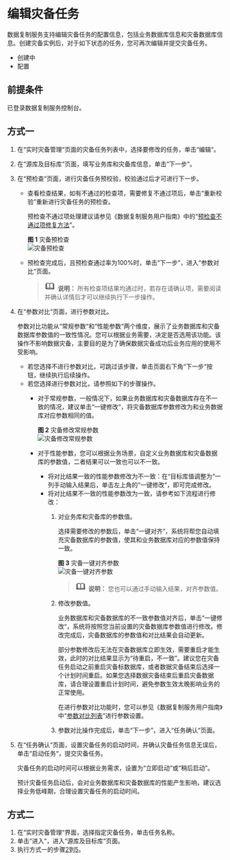 # 编辑灾备任务<a name="drs_03_0026"></a>

数据复制服务支持编辑灾备任务的配置信息，包括业务数据库信息和灾备数据库信息。创建灾备实例后，对于如下状态的任务，您可再次编辑并提交灾备任务。

-   创建中
-   配置

## 前提条件<a name="section16256919193311"></a>

已登录数据复制服务控制台。

## 方式一<a name="section7447202123212"></a>

1.  在“实时灾备管理“页面的灾备任务列表中，选择要修改的任务，单击“编辑“。
2.  <a name="li105671010104417"></a>在“源库及目标库“页面，填写业务库和灾备库信息，单击“下一步”。
3.  在“预检查“页面，进行灾备任务预校验，校验通过后才可进行下一步。
    -   查看检查结果，如有不通过的检查项，需要修复不通过项后，单击“重新校验”重新进行灾备任务的预检查。

        预检查不通过项处理建议请参见《数据复制服务用户指南》中的“[预检查不通过项修复方法](https://support.huaweicloud.com/usermanual-drs/drs_precheck.html)”。

        **图 1**  灾备预检查<a name="drs_02_0027_fig3874111315214"></a>  
        ![](figures/灾备预检查.png "灾备预检查")

    -   预检查完成后，且预检查通过率为100%时，单击“下一步”，进入“参数对比“页面。

        >![](public_sys-resources/icon-note.gif) **说明：** 
        >所有检查项结果均通过时，若存在请确认项，需要阅读并确认详情后才可以继续执行下一步操作。


4.  在“参数对比“页面，进行参数对比。

    参数对比功能从“常规参数“和“性能参数“两个维度，展示了业务数据库和灾备数据库参数值的一致性情况。您可以根据业务需要，决定是否选用该功能。该操作不影响数据灾备，主要目的是为了确保数据灾备成功后业务应用的使用不受影响。

    -   若您选择不进行参数对比，可跳过该步骤，单击页面右下角“下一步“按钮，继续执行后续操作。
    -   若您选择进行参数对比，请参照如下的步骤操作。
        -   对于常规参数，一般情况下，如果业务数据库和灾备数据库存在不一致的情况，建议单击“一键修改“，将灾备数据库参数修改为和业务数据库对应参数相同的值。

            **图 2**  灾备修改常规参数<a name="drs_02_0027_fig159103294437"></a>  
            ![](figures/灾备修改常规参数.png "灾备修改常规参数")

        -   对于性能参数，您可以根据业务场景，自定义业务数据库和灾备数据库的参数值，二者结果可以一致也可以不一致。
            -   将对比结果一致的性能参数修改为不一致：在“目标库值调整为“一列手动输入结果后，单击左上角的“一键修改“，即可完成修改。
            -   将对比结果不一致的性能参数改为一致，请参考如下流程进行修改：
                1.  对业务库和灾备库的参数值。

                    选择需要修改的参数后，单击“一键对齐“，系统将帮您自动填充灾备数据库的参数值，使其和业务数据库对应的参数值保持一致。

                    **图 3**  灾备一键对齐参数<a name="drs_02_0027_fig19852417134610"></a>  
                    ![](figures/灾备一键对齐参数.png "灾备一键对齐参数")

                    >![](public_sys-resources/icon-note.gif) **说明：** 
                    >您也可以通过手动输入结果，对齐参数值。

                2.  修改参数值。

                    业务数据库和灾备数据库的不一致参数值对齐后，单击“一键修改“，系统将按照您当前设置的灾备数据库参数值进行修改。修改完成后，灾备数据库的参数值和对比结果会自动更新。

                    部分参数修改后无法在灾备数据库立即生效，需要重启才能生效，此时的对比结果显示为“待重启，不一致”。建议您在灾备任务启动之前重启灾备标数据库，或者数据灾备结束后选择一个计划时间重启。如果您选择数据灾备结束后重启灾备数据库，请合理设置重启计划时间，避免参数生效太晚影响业务的正常使用。

                    在进行参数对比功能时，您可以参见《数据复制服务用户指南》中“[参数对比列表](https://support.huaweicloud.com/usermanual-drs/drs_08_0001.html)”进行参数设置。

                3.  参数对比操作完成后，单击“下一步”，进入“任务确认“页面。



5.  <a name="li620112563620"></a>在“任务确认“页面，设置灾备任务的启动时间，并确认灾备任务信息无误后，单击“启动任务“，提交灾备任务。

    灾备任务的启动时间可以根据业务需求，设置为“立即启动”或“稍后启动”。

    预计灾备任务启动后，会对业务数据库和灾备数据库的性能产生影响，建议选择业务低峰期，合理设置灾备任务的启动时间。


## 方式二<a name="section15449821133212"></a>

1.  在“实时灾备管理“界面，选择指定灾备任务，单击任务名称。
2.  单击“进入“，进入“源库及目标库“页面。
3.  执行方式一的步骤[2](#li105671010104417)到[5](#li620112563620)。

